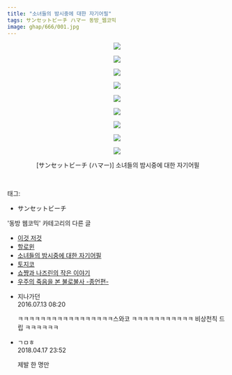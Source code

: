 ```yaml
---
title: "소녀들의 밤시중에 대한 자기어필"
tags: サンセットビーチ ハマー 동방_웹코믹
image: ghap/666/001.jpg
---
```

<div class="article">
<p style="text-align: center; clear: none; float: none;"><img src="{{ site.nasurl }}/ghap/666/001.jpg"/></p>
<p style="text-align: center; clear: none; float: none;"><img src="{{ site.nasurl }}/ghap/666/002.jpg"/></p>
<p style="text-align: center; clear: none; float: none;"><img src="{{ site.nasurl }}/ghap/666/003.jpg"/></p>
<p style="text-align: center; clear: none; float: none;"><img src="{{ site.nasurl }}/ghap/666/004.jpg"/></p>
<p style="text-align: center; clear: none; float: none;"><img src="{{ site.nasurl }}/ghap/666/005.jpg"/></p>
<p style="text-align: center; clear: none; float: none;"><img src="{{ site.nasurl }}/ghap/666/006.jpg"/></p>
<p style="text-align: center; clear: none; float: none;"><img src="{{ site.nasurl }}/ghap/666/007.jpg"/></p>
<p style="text-align: center; clear: none; float: none;"><img src="{{ site.nasurl }}/ghap/666/008.jpg"/></p>
<p style="text-align: center; clear: none; float: none;"><img src="{{ site.nasurl }}/ghap/666/009.jpg"/></p>
<p style="text-align: center; clear: none; float: none;"> [サンセットビーチ (ハマー)] 소녀들의 밤시중에 대한 자기어필</p>
<p><br/></p>
</div><div class="tagTrail">
<p>태그: </p>
<ul>
<li>サンセットビーチ</li>
</ul>
</div><div class="another">
<p>'동방 웹코믹' 카테고리의 다른 글</p>
<ul>
<li><a href="/2016-07-05-ghap_677">이것 저것</a></li>
<li><a href="/2016-07-04-ghap_668">할로윈</a></li>
<li><a href="/2016-07-04-ghap_666">소녀들의 밤시중에 대한 자기어필</a></li>
<li><a href="/2016-07-02-ghap_644">토지코</a></li>
<li><a href="/2016-07-01-ghap_620">쇼쨩과 나즈린의 작은 이야기</a></li>
<li><a href="/2016-06-27-ghap_594">우주의 죽음을 본 불로불사 -종언편-</a></li>
</ul>
</div><div class="cb_module cb_fluid">
<div class="cb_wrt cb_profile">
<div class="comment">
<ul>
<li class="cb_thumb_off" id="comment14754602">
<div class="cb_comment_area">
<div class="cb_info_area">
<div class="cb_section">
<span class="cb_nick_name">지나가던</span>
</div>
<div class="cb_section">
<span class="cb_date">2016.07.13 08:20 </span>
</div>
</div>
<div class="cb_dsc_comment">
<p class="cb_dsc">
											ㅋㅋㅋㅋㅋㅋㅋㅋㅋㅋㅋㅋㅋㅋㅋㅋㅋ스와코 ㅋㅋㅋㅋㅋㅋㅋㅋㅋㅋㅋ 비상천칙 드립 ㅋㅋㅋㅋㅋㅋ
										</p>
</div>
</div></li>
<li class="cb_thumb_off" id="comment15240517">
<div class="cb_comment_area">
<div class="cb_info_area">
<div class="cb_section">
<span class="cb_nick_name">ㄱㅁㅎ</span>
</div>
<div class="cb_section">
<span class="cb_date">2018.04.17 23:52 </span>
</div>
</div>
<div class="cb_dsc_comment">
<p class="cb_dsc">
											제발 한 명만
										</p>
</div>
</div></li>
</ul>
</div>
</div><!-- commentList close -->
</div>